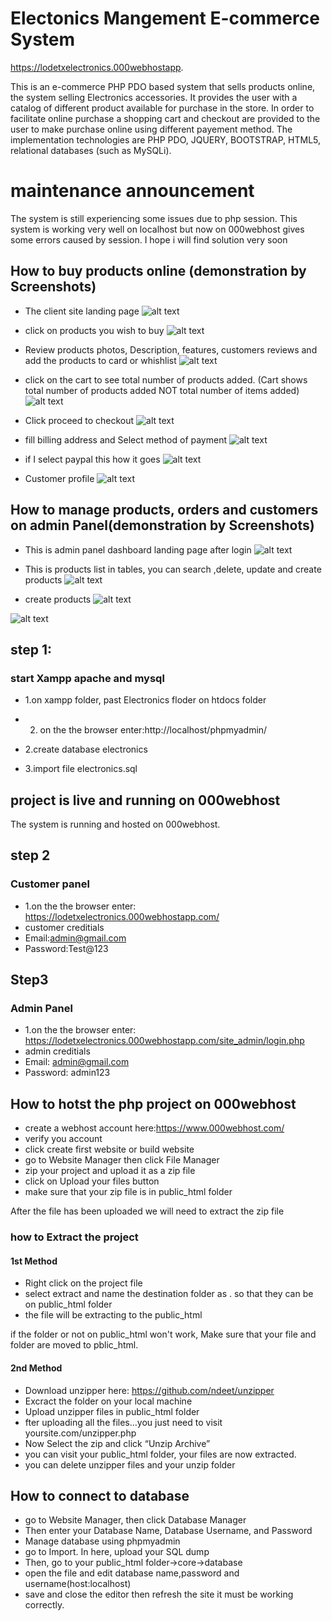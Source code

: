 # Electonics Mangement E-commerce System
 https://lodetxelectronics.000webhostapp.

This is an e-commerce  PHP PDO based system that sells products online, the system
selling Electronics accessories. It provides the user with a catalog of different product available for purchase in the store. In order to facilitate online purchase a shopping
cart and checkout are provided to the user to make purchase online using different
payement method.  The implementation technologies are PHP PDO, JQUERY,
BOOTSTRAP, HTML5, relational databases (such as MySQLi).
# maintenance announcement
The system is still experiencing some issues due to php session. This system is working very well on localhost but now on 000webhost gives some errors caused by session. I hope i will find solution very soon

## How to buy products online (demonstration by Screenshots)
- The client site landing page
![alt text](https://github.com/LomNtetha/Online-Electronics/blob/master/screenshots/Screenshot%20(229).png?raw=true)

- click on products you wish to buy
![alt text](https://github.com/LomNtetha/Online-Electronics/blob/master/screenshots/Screenshot%20(230).png?raw=true)

- Review products photos, Description, features, customers reviews and add the products to card or whishlist
![alt text](https://github.com/LomNtetha/Online-Electronics/blob/master/screenshots/Screenshot%20(232).png?raw=true)

- click on the cart to see total number of products added. (Cart shows total number of products added NOT total number of items added)
![alt text](https://github.com/LomNtetha/Online-Electronics/blob/master/screenshots/Screenshot%20(234).png?raw=true)

- Click proceed to checkout 
![alt text](https://github.com/LomNtetha/Online-Electronics/blob/master/screenshots/Screenshot%20(236).png?raw=true)

- fill billing address and Select method of payment
![alt text](https://github.com/LomNtetha/Online-Electronics/blob/master/screenshots/Screenshot%20(242).png?raw=true)

- if I select paypal this how it goes
![alt text](https://github.com/LomNtetha/Online-Electronics/blob/master/screenshots/Screenshot%20(243).png?raw=true)

- Customer profile
![alt text](https://github.com/LomNtetha/Online-Electronics/blob/master/screenshots/Screenshot%20(246).png?raw=true)

## How to manage products, orders and customers on admin Panel(demonstration by Screenshots)
- This is admin panel dashboard landing page after login
![alt text](https://github.com/LomNtetha/Online-Electronics/blob/master/screenshots/Screenshot%20(252).png?raw=true)

- This is products list in tables, you can search ,delete, update and create products
![alt text](https://github.com/LomNtetha/Online-Electronics/blob/master/screenshots/Screenshot%20(253).png?raw=true)

- create products
![alt text](https://github.com/LomNtetha/Online-Electronics/blob/master/screenshots/Screenshot%20(254).png?raw=true)

![alt text](https://github.com/LomNtetha/Online-Electronics/blob/master/screenshots/Screenshot%20(255).png?raw=true)



## step 1:
### start Xampp apache and mysql
- 1.on xampp folder, past Electronics floder on htdocs folder
- 2. on the the browser enter:http://localhost/phpmyadmin/

- 2.create database electronics
- 3.import file electronics.sql
## project is live and running on 000webhost
The system is running and hosted on 000webhost.
## step 2
### Customer panel
- 1.on the the browser enter: https://lodetxelectronics.000webhostapp.com/
- customer creditials
- Email:admin@gmail.com
- Password:Test@123

## Step3 
### Admin Panel
- 1.on the the browser enter: https://lodetxelectronics.000webhostapp.com/site_admin/login.php
- admin creditials
- Email: admin@gmail.com
- Password: admin123

## How to hotst the php project on 000webhost
- create a webhost account here:https://www.000webhost.com/
- verify you account
- click create first website or build website
- go to Website Manager then click File Manager
- zip your project and upload it as a zip file
- click on Upload your files button
- make sure that your zip file is in public_html folder

After the file has been uploaded we will need to extract the zip file
### how to Extract the project
#### 1st Method
- Right click on the project file
- select extract and name the destination folder as . so that they can be on public_html folder
- the file will be extracting to the public_html

if the folder or not on public_html won't work, Make sure that your file and folder are moved to pblic_html.

#### 2nd Method
- Download unzipper here: https://github.com/ndeet/unzipper
- Excract the folder on your local machine
- Upload unzipper files in public_html folder
- fter uploading all the files…you just need to visit yoursite.com/unzipper.php 
- Now Select the zip and click “Unzip Archive”
- you can visit your public_html folder, your files are now extracted.
- you can delete unzipper files and your unzip folder

## How to connect to database
- go to Website Manager, then click Database Manager
- Then enter your Database Name, Database Username, and Password
- Manage database using phpmyadmin
- go to Import. In here, upload your SQL dump
- Then, go to your public_html folder->core->database
- open the file and edit database name,password and username(host:localhost)
- save and close the editor then refresh the site it must be working correctly.